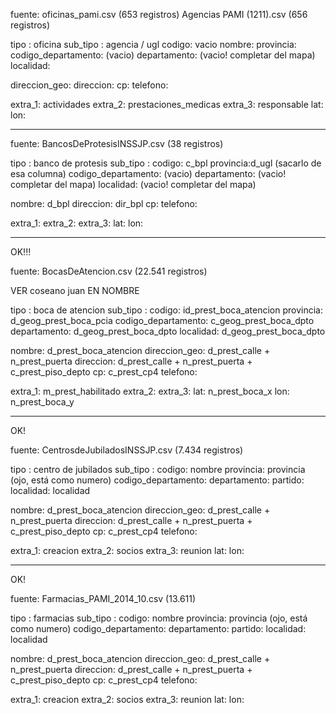 fuente: oficinas_pami.csv (653 registros)
Agencias PAMI (1211).csv (656 registros)

tipo : oficina
sub_tipo : agencia / ugl
codigo: vacio
nombre:
provincia:
codigo_departamento: (vacio)
departamento: (vacio! completar del mapa)
localidad:

direccion_geo:
direccion:
cp:
telefono:

extra_1: actividades
extra_2: prestaciones_medicas
extra_3: responsable
lat:
lon:

---

fuente: BancosDeProtesisINSSJP.csv (38 registros)

tipo : banco de protesis
sub_tipo :
codigo: c_bpl
provincia:d_ugl (sacarlo de esa columna)
codigo_departamento: (vacio)
departamento: (vacio! completar del mapa)
localidad: (vacio! completar del mapa)

nombre: d_bpl
direccion: dir_bpl
cp:
telefono:

extra_1:
extra_2:
extra_3:
lat:
lon:

---
OK!!!

fuente: BocasDeAtencion.csv (22.541 registros)

VER coseano juan EN NOMBRE

tipo : boca de atencion
sub_tipo :
codigo: id_prest_boca_atencion
provincia: d_geog_prest_boca_pcia
codigo_departamento: c_geog_prest_boca_dpto
departamento: d_geog_prest_boca_dpto
localidad: d_geog_prest_boca_dpto

nombre: d_prest_boca_atencion
direccion_geo: d_prest_calle + n_prest_puerta
direccion: d_prest_calle + n_prest_puerta + c_prest_piso_depto
cp: c_prest_cp4
telefono:

extra_1: m_prest_habilitado
extra_2:
extra_3:
lat: n_prest_boca_x
lon: n_prest_boca_y

---
OK!

fuente: CentrosdeJubiladosINSSJP.csv (7.434 registros)

tipo : centro de jubilados
sub_tipo :
codigo: nombre
provincia: provincia (ojo, está como numero)
codigo_departamento:
departamento:
partido:
localidad: localidad

nombre: d_prest_boca_atencion
direccion_geo: d_prest_calle + n_prest_puerta
direccion: d_prest_calle + n_prest_puerta + c_prest_piso_depto
cp: c_prest_cp4
telefono:

extra_1: creacion
extra_2: socios
extra_3:  reunion
lat:
lon:

---
OK!

fuente: Farmacias_PAMI_2014_10.csv (13.611)

tipo : farmacias
sub_tipo :
codigo: nombre
provincia: provincia (ojo, está como numero)
codigo_departamento:
departamento:
partido:
localidad: localidad

nombre: d_prest_boca_atencion
direccion_geo: d_prest_calle + n_prest_puerta
direccion: d_prest_calle + n_prest_puerta + c_prest_piso_depto
cp: c_prest_cp4
telefono:

extra_1: creacion
extra_2: socios
extra_3:  reunion
lat:
lon:





